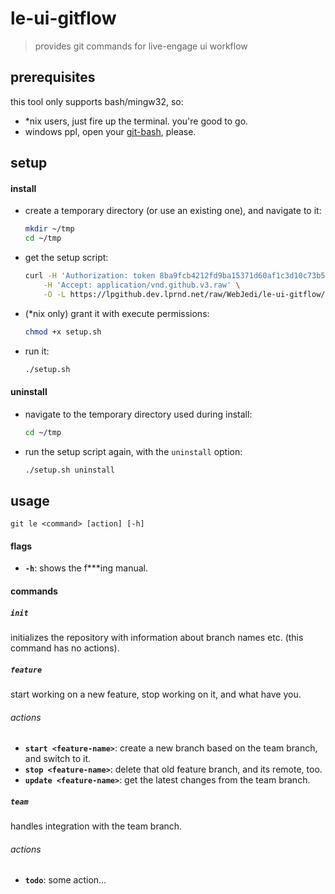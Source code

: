 # le-ui-gitflow

> provides git commands for live-engage ui workflow


## prerequisites

this tool only supports bash/mingw32, so:

- *nix users, just fire up the terminal. you're good to go.
- windows ppl, open your [git-bash][1], please.


## setup

#### install

- create a temporary directory (or use an existing one), and navigate to it:
  
  ```sh
  mkdir ~/tmp
  cd ~/tmp
  ```

- get the setup script:
  
  ```sh
  curl -H 'Authorization: token 8ba9fcb4212fd9ba15371d60af1c3d10c73b5522' \
      -H 'Accept: application/vnd.github.v3.raw' \
      -O -L https://lpgithub.dev.lprnd.net/raw/WebJedi/le-ui-gitflow/master/bin/setup.sh
  ```

- (*nix only) grant it with execute permissions:
  
  ```sh
  chmod +x setup.sh
  ```

- run it:
  
  ```sh
  ./setup.sh
  ```

#### uninstall

- navigate to the temporary directory used during install:
  
  ```sh
  cd ~/tmp
  ```

- run the setup script again, with the `uninstall` option:
  
  ```sh
  ./setup.sh uninstall
  ```


## usage

    git le <command> [action] [-h]

#### flags

- **`-h`**: shows the f***ing manual.


#### commands


##### `init`

initializes the repository with information about branch names etc. 
(this command has no actions).


##### `feature`

start working on a new feature, stop working on it, and what have you.

###### actions

- **`start <feature-name>`**: create a new branch based on the team 
branch, and switch to it.
- **`stop <feature-name>`**: delete that old feature branch, and 
its remote, too.
- **`update <feature-name>`**: get the latest changes from the team branch.


##### `team`

handles integration with the team branch.

###### actions

- **`todo`**: some action...







[1]: https://git-scm.com/download/win